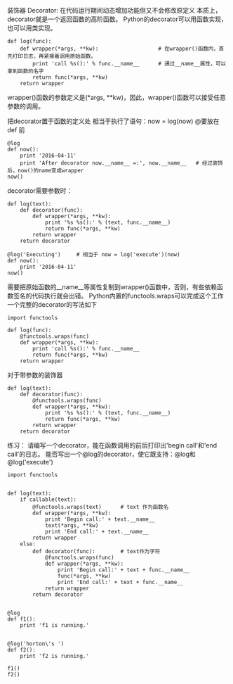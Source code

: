 装饰器 Decorator: 在代码运行期间动态增加功能但又不会修改原定义
本质上，decorator就是一个返回函数的高阶函数。
Python的decorator可以用函数实现，也可以用类实现。

    def log(func):
        def wrapper(*args, **kw):                   # 在wrapper()函数内，首先打印日志，再紧接着调用原始函数。
            print 'call %s():' % func.__name__      # 通过__name__属性，可以拿到函数的名字
            return func(*args, **kw)
        return wrapper
wrapper()函数的参数定义是(*args, **kw)，因此，wrapper()函数可以接受任意参数的调用。


把decorator置于函数的定义处 相当于执行了语句：now = log(now)    @要放在 def 前

    @log
    def now():
        print '2016-04-11'
        print 'After decorator now.__name__ =:', now.__name__   # 经过装饰后，now()的name变成wrapper
    now()


decorator需要参数时：

    def log(text):
        def decorator(func):
            def wrapper(*args, **kw):
                print '%s %s():' % (text, func.__name__)
                return func(*args, **kw)
            return wrapper
        return decorator

    @log('Executing')     # 相当于 now = log('execute')(now)
    def now():
        print '2016-04-11'
    now()

需要把原始函数的__name__等属性复制到wrapper()函数中，否则，有些依赖函数签名的代码执行就会出错。
Python内置的functools.wraps可以完成这个工作
一个完整的decorator的写法如下

    import functools

    def log(func):
        @functools.wraps(func)
        def wrapper(*args, **kw):
            print 'call %s():' % func.__name__
            return func(*args, **kw)
        return wrapper


对于带参数的装饰器

    def log(text):
        def decorator(func):
            @functools.wraps(func)
            def wrapper(*args, **kw):
                print '%s %s():' % (text, func.__name__)
                return func(*args, **kw)
            return wrapper
        return decorator

练习：
请编写一个decorator，能在函数调用的前后打印出'begin call'和'end call'的日志。
能否写出一个@log的decorator，使它既支持：@log和@log('execute')

    import functools


    def log(text):
        if callable(text):
            @functools.wraps(text)      # text 作为函数名
            def wrapper(*args, **kw):
                print 'Begin call:' + text.__name__
                text(*args, **kw)
                print 'End call:' + text.__name__
            return wrapper
        else:
            def decorator(func):        # text作为字符
                @functools.wraps(func)
                def wrapper(*args, **kw):
                    print 'Begin call:' + text + func.__name__
                    func(*args, **kw)
                    print 'End call:' + text + func.__name__
                return wrapper
            return decorator


    @log
    def f1():
        print 'f1 is running.'


    @log('horton\'s ')
    def f2():
        print 'f2 is running.'

    f1()
    f2()
